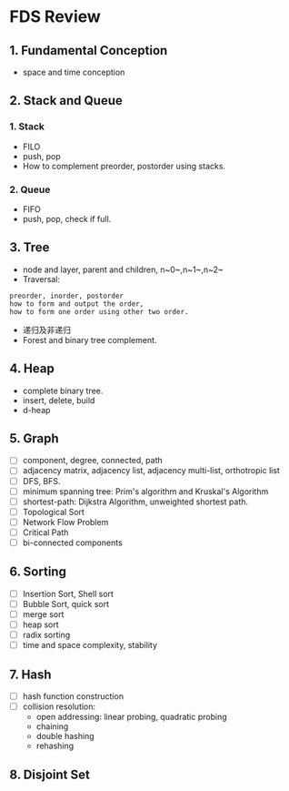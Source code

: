 # FDS Review

## 1. Fundamental Conception

+ space and time conception

## 2. Stack and Queue

### 1. Stack

+ FILO
+ push, pop
+ How to complement preorder, postorder using stacks.

### 2. Queue

+ FIFO
+ push, pop, check if full.

## 3. Tree

+ node and layer, parent and children, n~0~,n~1~,n~2~
+ Traversal:

```
preorder, inorder, postorder
how to form and output the order,
how to form one order using other two order.
```

+ 递归及非递归
+  Forest and binary tree complement.

## 4. Heap

+ complete binary tree.
+ insert, delete, build
+ d-heap

## 5. Graph

- [ ] component, degree, connected, path
- [ ] adjacency matrix, adjacency list, adjacency multi-list, orthotropic list
- [ ] DFS, BFS.
- [ ] minimum spanning tree: Prim's algorithm and Kruskal's Algorithm
- [ ] shortest-path: Dijkstra Algorithm, unweighted shortest path.
- [ ] Topological Sort
- [ ] Network Flow Problem
- [ ] Critical Path
- [ ] bi-connected components

## 6. Sorting

- [ ] Insertion Sort, Shell sort
- [ ] Bubble Sort, quick sort
- [ ] merge sort
- [ ] heap sort
- [ ] radix sorting
- [ ] time and space complexity, stability

## 7. Hash

- [ ] hash function construction
- [ ] collision resolution:
  + open addressing: linear probing, quadratic probing
  + chaining 
  + double hashing
  + rehashing

## 8. Disjoint Set

